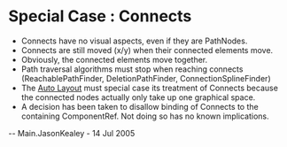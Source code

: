 # Special Case : Connects

  - Connects have no visual aspects, even if they are PathNodes.
  - Connects are still moved (x/y) when their connected elements move.
  - Obviously, the connected elements move together.
  - Path traversal algorithms must stop when reaching connects
    (ReachablePathFinder, DeletionPathFinder, ConnectionSplineFinder)
  - The [Auto Layout](AutoLayout) must special case its treatment of Connects because
    the connected nodes actually only take up one graphical space.
  - A decision has been taken to disallow binding of Connects to the
    containing ComponentRef. Not doing so has no known implications.

\-- Main.JasonKealey - 14 Jul 2005
